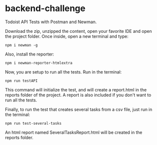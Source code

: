 # backend-challenge

Todoist API Tests with Postman and Newman.

Download the zip, unzipped the content, open your favorite IDE and open the project folder. Once inside, open a new terminal and type:

```
npm i newman -g
```

Also, install the reporter:

```
npm i newman-reporter-htmlextra
```


Now, you are setup to run all the tests. Run in the terminal:
```
npm run testAPI
```
This command will initialize the test, and will create a report.html in the reports folder of the project. A report is also included if you don't want to run all the tests.

Finally, to run the test that creates several tasks from a csv file, just run in the terminal:
```
npm run test-several-tasks 
```
An html report named SeveralTasksReport.html will be created in the reports folder.

